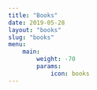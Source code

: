 ```yaml
---
title: "Books"
date: 2019-05-28
layout: "books"
slug: "books"
menu:
    main:
        weight: -70
        params: 
            icon: books
---
```

